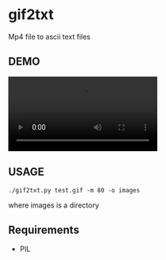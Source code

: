 gif2txt
=======

Mp4 file to ascii text files

DEMO
----

![](http://www.sample-videos.com/video/mp4/720/big_buck_bunny_720p_5mb.mp4)

USAGE
-----

```
./gif2txt.py test.gif -m 80 -o images
```
where images is a directory

Requirements
-----------

* PIL

